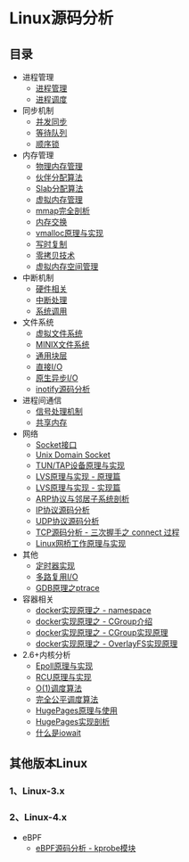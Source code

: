 # Linux源码分析

## 目录

* 进程管理
    * [进程管理](https://github.com/wanglinpan/linux-kernel-analyze/blob/master/process-management.md)
    * [进程调度](https://github.com/wanglinpan/linux-kernel-analyze/blob/master/process-schedule.md)
* 同步机制
    * [并发同步](https://github.com/wanglinpan/linux-kernel-analyze/blob/master/concurrency-synchronize.md)
    * [等待队列](https://github.com/wanglinpan/linux-kernel-analyze/blob/master/waitqueue.md)
    * [顺序锁](https://github.com/wanglinpan/linux-kernel-analyze/blob/master/seqlock.md)
* 内存管理
    * [物理内存管理](https://github.com/wanglinpan/linux-kernel-analyze/blob/master/physical-memory-managemen.md)
    * [伙伴分配算法](https://github.com/wanglinpan/linux-kernel-analyze/blob/master/physical-memory-buddy-system.md)
    * [Slab分配算法](https://github.com/wanglinpan/linux-kernel-analyze/blob/master/physical-memory-slab-algorithm.md)
    * [虚拟内存管理](https://github.com/wanglinpan/linux-kernel-analyze/blob/master/virtual_memory_address_manager.md)
    * [mmap完全剖析](https://github.com/wanglinpan/linux-kernel-analyze/blob/master/memory_mmap.md)
    * [内存交换](https://github.com/wanglinpan/linux-kernel-analyze/blob/master/memory_swap.md)
    * [vmalloc原理与实现](https://github.com/wanglinpan/linux-kernel-analyze/blob/master/vmalloc-memory-implements.md)
    * [写时复制](https://github.com/wanglinpan/linux-kernel-analyze/blob/master/copy-on-write.md)
    * [零拷贝技术](https://github.com/wanglinpan/linux-kernel-analyze/blob/master/zero-copy.md)
    * [虚拟内存空间管理](https://github.com/wanglinpan/linux-kernel-analyze/blob/master/process-virtual-memory-manage.md)
* 中断机制
    * [硬件相关](https://github.com/wanglinpan/linux-kernel-analyze/blob/master/interrupt_hardware.md)
    * [中断处理](https://github.com/wanglinpan/linux-kernel-analyze/blob/master/interrupt_softward.md)
    * [系统调用](https://github.com/wanglinpan/linux-kernel-analyze/blob/master/syscall.md)
* 文件系统
    * [虚拟文件系统](https://github.com/wanglinpan/linux-kernel-analyze/blob/master/virtual_file_system.md)
    * [MINIX文件系统](https://github.com/wanglinpan/linux-kernel-analyze/blob/master/minix_file_system.md)
    * [通用块层](https://github.com/wanglinpan/linux-kernel-analyze/blob/master/filesystem-generic-block-layer.md)
    * [直接I/O](https://github.com/wanglinpan/linux-kernel-analyze/blob/master/direct-io.md)
    * [原生异步I/O](https://github.com/wanglinpan/linux-kernel-analyze/blob/master/native-aio.md)
    * [inotify源码分析](https://github.com/wanglinpan/linux-kernel-analyze/blob/master/inotify-source-code-analysis.md)
* 进程间通信
    * [信号处理机制](https://github.com/wanglinpan/linux-kernel-analyze/blob/master/signal.md)
    * [共享内存](https://github.com/wanglinpan/linux-kernel-analyze/blob/master/ipc-shm.md)
* 网络
    * [Socket接口](https://github.com/wanglinpan/linux-kernel-analyze/blob/master/socket_interface.md)
    * [Unix Domain Socket](https://github.com/wanglinpan/linux-kernel-analyze/blob/master/unix-domain-sockets.md)
    * [TUN/TAP设备原理与实现](https://github.com/wanglinpan/linux-kernel-analyze/blob/master/tun-tap-principle.md)
    * [LVS原理与实现 - 原理篇](https://github.com/wanglinpan/linux-kernel-analyze/blob/master/lvs-principle-and-source-analysis-part1.md)
    * [LVS原理与实现 - 实现篇](https://github.com/wanglinpan/linux-kernel-analyze/blob/master/lvs-principle-and-source-analysis-part2.md)
    * [ARP协议与邻居子系统剖析](https://github.com/wanglinpan/linux-kernel-analyze/blob/master/arp-neighbour.md)
    * [IP协议源码分析](https://github.com/wanglinpan/linux-kernel-analyze/blob/master/ip-source-code.md)
    * [UDP协议源码分析](https://github.com/wanglinpan/linux-kernel-analyze/blob/master/udp-source-code.md)
    * [TCP源码分析 - 三次握手之 connect 过程](https://github.com/wanglinpan/linux-kernel-analyze/blob/master/tcp-three-way-handshake-connect.md)
    * [Linux网桥工作原理与实现](https://github.com/wanglinpan/linux-kernel-analyze/blob/master/net_bridge.md)
* 其他
    * [定时器实现](https://github.com/wanglinpan/linux-kernel-analyze/blob/master/kernel-timer.md)
    * [多路复用I/O](https://github.com/wanglinpan/linux-kernel-analyze/blob/master/multiplexing-io.md)
    * [GDB原理之ptrace](https://github.com/wanglinpan/linux-kernel-analyze/blob/master/ptrace.md)
* 容器相关
    * [docker实现原理之 - namespace](https://github.com/wanglinpan/linux-kernel-analyze/blob/master/namespace.md)
    * [docker实现原理之 - CGroup介绍](https://github.com/wanglinpan/linux-kernel-analyze/blob/master/cgroup.md)
    * [docker实现原理之 - CGroup实现原理](https://github.com/wanglinpan/linux-kernel-analyze/blob/master/cgroup-principle.md)
    * [docker实现原理之 - OverlayFS实现原理](https://github.com/wanglinpan/linux-kernel-analyze/blob/master/overlayfs.md)
* 2.6+内核分析
    * [Epoll原理与实现](https://github.com/wanglinpan/linux-kernel-analyze/blob/master/epoll-principle.md)
    * [RCU原理与实现](https://github.com/wanglinpan/linux-kernel-analyze/blob/master/rcu.md)
    * [O(1)调度算法](https://github.com/wanglinpan/linux-kernel-analyze/blob/master/process-schedule-o1.md)
    * [完全公平调度算法](https://github.com/wanglinpan/linux-kernel-analyze/blob/master/cfs-scheduler.md)
    * [HugePages原理与使用](https://github.com/wanglinpan/linux-kernel-analyze/blob/master/hugepage.md)
    * [HugePages实现剖析](https://github.com/wanglinpan/linux-kernel-analyze/blob/master/hugepages-source-code-analysis.md)
    * [什么是iowait](https://github.com/wanglinpan/linux-kernel-analyze/blob/master/iowait.md)
    
## 其他版本Linux

### 1、Linux-3.x

### 2、Linux-4.x
* eBPF
    * [eBPF源码分析 - kprobe模块](https://github.com/wanglinpan/linux-kernel-analyze/blob/master/eBPF.md)




